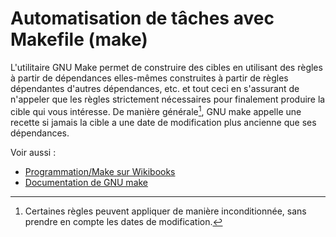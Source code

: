 # Automatisation de tâches avec Makefile (make)

L'utilitaire GNU Make permet de construire des cibles en utilisant des règles à
partir de dépendances elles-mêmes construites à partir de règles dépendantes
d'autres dépendances, etc. et tout ceci en s'assurant de n'appeler que les
règles strictement nécessaires pour finalement produire la cible qui vous
intéresse. De manière générale[^1], GNU make appelle une recette si jamais la cible
a une date de modification plus ancienne que ses dépendances.

Voir aussi :

- [Programmation/Make sur Wikibooks](https://fr.wikibooks.org/wiki/Programmation/Make)
- [Documentation de GNU make](https://www.gnu.org/software/make/manual/make.html)

[^1]:
	Certaines règles peuvent appliquer de manière inconditionnée, sans prendre
	en compte les dates de modification.
